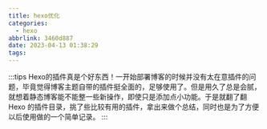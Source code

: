 ```yaml
---
title: hexo优化
categories:
  - hexo
abbrlink: 3460d887
date: 2023-04-13 01:38:29
tags:
---
```

:::tips
Hexo的插件真是个好东西！一开始部署博客的时候并没有太在意插件的问题，毕竟觉得博客主题自带的插件挺全面的，足够使用了。但是用久了总是会腻，就想着静态博客能不能整一些新操作，即使只是添加点小功能。于是就翻了翻 Hexo 的插件目录，挑了些比较有用的插件，拿出来做个总结，同时也是为了方便以后使用做的一个简单记录。
:::
